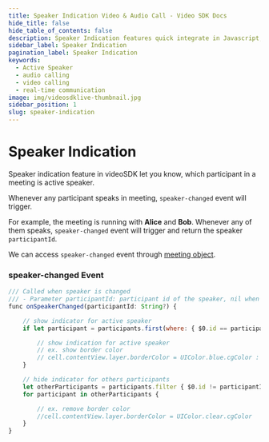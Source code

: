 ```yaml
---
title: Speaker Indication Video & Audio Call - Video SDK Docs
hide_title: false
hide_table_of_contents: false
description: Speaker Indication features quick integrate in Javascript, React JS, Android, IOS, React Native, Flutter with Video SDK to add live video & audio conferencing to your applications.
sidebar_label: Speaker Indication
pagination_label: Speaker Indication
keywords:
  - Active Speaker
  - audio calling
  - video calling
  - real-time communication
image: img/videosdklive-thumbnail.jpg
sidebar_position: 1
slug: speaker-indication
---
```


# Speaker Indication

Speaker indication feature in videoSDK let you know, which participant in a meeting is active speaker.

Whenever any participant speaks in meeting, `speaker-changed` event will trigger.

For example, the meeting is running with **Alice** and **Bob**. Whenever any of them speaks, `speaker-changed` event will trigger and return the speaker `participantId`.

We can access `speaker-changed` event through [meeting object](/ios/guide/video-and-audio-calling-api-sdk/features/start-join-meeting#2-initialization).

### speaker-changed Event

```js
/// Called when speaker is changed
/// - Parameter participantId: participant id of the speaker, nil when no one is speaking.
func onSpeakerChanged(participantId: String?) {

    // show indicator for active speaker
    if let participant = participants.first(where: { $0.id == participantId }),

        // show indication for active speaker
        // ex. show border color
        // cell.contentView.layer.borderColor = UIColor.blue.cgColor : UIColor.clear.cgColor
    }

    // hide indicator for others participants
    let otherParticipants = participants.filter { $0.id != participantId }
    for participant in otherParticipants {

        // ex. remove border color
        //cell.contentView.layer.borderColor = UIColor.clear.cgColor
    }
}
```
